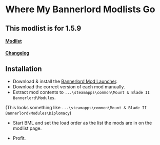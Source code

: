 # Where My Bannerlord Modlists Go

## **This modlist is for 1.5.9**

#### [Modlist]
[Modlist]: https://github.com/ButAScratch/BannerlordModlists/blob/Gohandhi-Modified/MODLIST.md

#### [Changelog]
[Changelog]:https://github.com/ButAScratch/BannerlordModlists/blob/Gohandhi-Modified/CHANGELOG.md


## Installation

[Bannerlord Mod Launcher]: https://www.nexusmods.com/mountandblade2bannerlord/mods/265
- Download & install the [Bannerlord Mod Launcher].
- Download the correct version of each mod manually.
- Extract mod contents to `...\steamapps\common\Mount & Blade II Bannerlord\Modules`. 

(This looks something like `...\steamapps\common\Mount & Blade II Bannerlord\Modules\Diplomacy`)

- Start BML and set the load order as the list the mods are in on the modlist page.

- Profit.